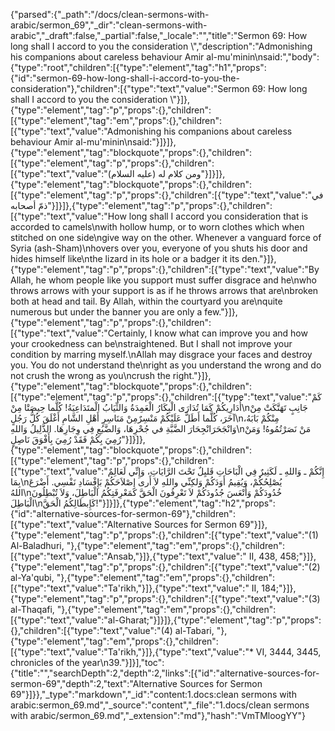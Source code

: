 {"parsed":{"_path":"/docs/clean-sermons-with-arabic/sermon_69","_dir":"clean-sermons-with-arabic","_draft":false,"_partial":false,"_locale":"","title":"Sermon 69:  How long shall I accord to you the consideration \\","description":"Admonishing his companions about careless behaviour Amir al-mu'minin\nsaid:","body":{"type":"root","children":[{"type":"element","tag":"h1","props":{"id":"sermon-69-how-long-shall-i-accord-to-you-the-consideration"},"children":[{"type":"text","value":"Sermon 69:  How long shall I accord to you the consideration \\"}]},{"type":"element","tag":"p","props":{},"children":[{"type":"element","tag":"em","props":{},"children":[{"type":"text","value":"Admonishing his companions about careless behaviour Amir al-mu'minin\nsaid:"}]}]},{"type":"element","tag":"blockquote","props":{},"children":[{"type":"element","tag":"p","props":{},"children":[{"type":"text","value":"ومن كلام له (عليه السلام)"}]}]},{"type":"element","tag":"blockquote","props":{},"children":[{"type":"element","tag":"p","props":{},"children":[{"type":"text","value":"في ذمّ أصحابه"}]}]},{"type":"element","tag":"p","props":{},"children":[{"type":"text","value":"How long shall I accord you consideration that is accorded to camels\nwith hollow hump, or to worn clothes which when stitched on one side\ngive way on the other. Whenever a vanguard force of Syria (ash-Sham)\nhovers over you, everyone of you shuts his door and hides himself like\nthe lizard in its hole or a badger it its den."}]},{"type":"element","tag":"p","props":{},"children":[{"type":"text","value":"By Allah, he whom people like you support must suffer disgrace and he\nwho throws arrows with your support is as if he throws arrows that are\nbroken both at head and tail. By Allah, within the courtyard you are\nquite numerous but under the banner you are only a few."}]},{"type":"element","tag":"p","props":{},"children":[{"type":"text","value":"Certainly, I know what can improve you and how your crookedness can be\nstraightened. But I shall not improve your condition by marring myself.\nAllah may disgrace your faces and destroy you. You do not understand the\nright as you understand the wrong and do not crush the wrong as you\ncrush the right."}]},{"type":"element","tag":"blockquote","props":{},"children":[{"type":"element","tag":"p","props":{},"children":[{"type":"text","value":"كَمْ أُدَارِيكُمْ كَمَا تُدَارَى الْبِكَارُ الْعَمِدَةُ وَالثِّيَابُ الْمتَدَاعِيَةُ! كُلَّما حِيصَتْا مِنْ\nجَانِبٍ تَهَتَّكَتْ مِنْ آخَرَ، كُلَّما أَطَلَّ عَلَيْكُمْ مَنْسِرٌمِنْ مَنَاسِرِ أَهْلِ الشَّامِ أَغْلَقَ كُلُّ رَجُلٍ\nمِنْكُمْ بَابَهُ، وَانْجَحَرَانْجِحَارَ الضَّبَّةِ في جُحْرِهَا، وَالضَّبُعِ فِي وِجَارِهَا. الذَّلِيلُ وَاللهِ\nمَنْ نَصَرْتُمُوهُ! وَمَنْ رُمِيَ بِكُمْ فَقَدْ رُمِيَ بِأَفْوَقَ نَاصِلٍ"}]}]},{"type":"element","tag":"blockquote","props":{},"children":[{"type":"element","tag":"p","props":{},"children":[{"type":"text","value":"إِنَّكُمْ ـ وَاللهِ ـ لَكَثِيرٌ فِي الْبَاحَاتِ قَليِلٌ تَحْتَ الرَّايَاتِ، وَإِنِّي لَعَالِمٌ بِمَا\nيُصْلِحُكُمْ، وَيُقِيمُ أَوَدَكُمْ وَلكِنِّي واللهِ لاَ أَرى إِصْلاَحَكُمْ بَإِفْسَادِ نَفْسِي. أَضْرَعَ اللهُ\nخُدُودَكُمْ وَأَتْعَسَ جُدُودَكُمْ لاَ تَعْرِفُونَ الْحَقَّ كَمَعْرِفَتِكُمُ الْبَاطِلَ، وَلاَ تُبْطِلُونَ الْبَاطِلَ\nكَإِبطَالِكُمُ الْحَقَّ!"}]}]},{"type":"element","tag":"h2","props":{"id":"alternative-sources-for-sermon-69"},"children":[{"type":"text","value":"Alternative Sources for Sermon 69"}]},{"type":"element","tag":"p","props":{},"children":[{"type":"text","value":"(1) Al-Baladhuri, "},{"type":"element","tag":"em","props":{},"children":[{"type":"text","value":"Ansab,"}]},{"type":"text","value":" II, 438, 458;"}]},{"type":"element","tag":"p","props":{},"children":[{"type":"text","value":"(2) al-Ya'qubi, "},{"type":"element","tag":"em","props":{},"children":[{"type":"text","value":"Ta'rikh,"}]},{"type":"text","value":" II, 184;"}]},{"type":"element","tag":"p","props":{},"children":[{"type":"text","value":"(3) al-Thaqafi, "},{"type":"element","tag":"em","props":{},"children":[{"type":"text","value":"al-Gharat;"}]}]},{"type":"element","tag":"p","props":{},"children":[{"type":"text","value":"(4) al-Tabari, "},{"type":"element","tag":"em","props":{},"children":[{"type":"text","value":"Ta'rikh,"}]},{"type":"text","value":"* VI, 3444, 3445, chronicles of the year\n39."}]}],"toc":{"title":"","searchDepth":2,"depth":2,"links":[{"id":"alternative-sources-for-sermon-69","depth":2,"text":"Alternative Sources for Sermon 69"}]}},"_type":"markdown","_id":"content:1.docs:clean sermons with arabic:sermon_69.md","_source":"content","_file":"1.docs/clean sermons with arabic/sermon_69.md","_extension":"md"},"hash":"VmTMloogYY"}